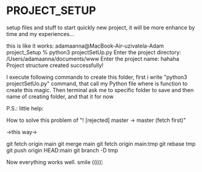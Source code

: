 # PROJECT_SETUP
setup files and stuff to start quickly new project, it will be more enhance by time and my experiences...

this is like it works:
adamaanna@MacBook-Air-uzivatela-Adam project_Setup % python3 projectSetUp.py
Enter the project directory: /Users/adamaanna/documents/www
Enter the project name: hahaha
Project structure created successfully!

I execute following commands to create this folder, first i write "python3 projectSetUo.py" command, that call my Python file where is function to create this magic. Then terminal ask me to specific folder to save and then name of creating folder, and that it for now




P.S.: little help:

How to solve this problem of "! [rejected] master -> master (fetch first)"

->this way->

git fetch origin main
git merge  main
git fetch origin main:tmp
git rebase tmp
git push origin HEAD:main
git branch -D tmp

Now everything works well. smile (((((:
